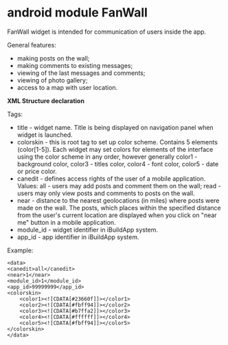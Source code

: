 # android module FanWall
FanWall widget is intended for communication of users inside the app.

General features:

- making posts on the wall;
- making comments to existing messages;
- viewing of the last messages and comments;
- viewing of photo gallery;
- access to a map with user location.

**XML Structure declaration**

Tags:
- title - widget name. Title is being displayed on navigation panel when widget is launched.
- colorskin - this is root tag to set up color scheme. Contains 5 elements (color[1-5]). Each widget may set colors for elements of the interface using the color scheme in any order, however generally color1 - background color, color3 - titles color, color4 - font color, color5 - date or price color.
- canedit - defines access rights of the user of a mobile application.
Values:
all - users may add posts and comment them on the wall;
read - users may only view posts and comments to posts on the wall.
- near - distance to the nearest geolocations (in miles) where posts were made on the wall. The posts, which places within the specified distance from the user's current location are displayed when you click on "near me" button in a mobile application.
- module_id - widget identifier in iBuildApp system.
- app_id - app identifier in iBuildApp system.

Example:


    <data>
    <canedit>all</canedit>
    <near>1</near>
    <module_id>1</module_id>
    <app_id>99999999</app_id>
    <colorskin>
        <color1><![CDATA[#23660f]]></color1>
        <color2><![CDATA[#fbff94]]></color2>
        <color3><![CDATA[#b7ffa2]]></color3>
        <color4><![CDATA[#ffffff]]></color4>
        <color5><![CDATA[#fbff94]]></color5>
    </colorskin>
    </data>

